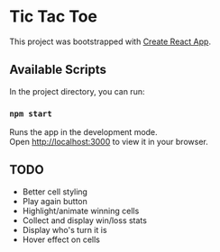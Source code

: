 # Tic Tac Toe

This project was bootstrapped with [Create React App](https://github.com/facebook/create-react-app).

## Available Scripts

In the project directory, you can run:

### `npm start`

Runs the app in the development mode.\
Open [http://localhost:3000](http://localhost:3000) to view it in your browser.

## TODO

* Better cell styling
* Play again button
* Highlight/animate winning cells
* Collect and display win/loss stats
* Display who's turn it is
* Hover effect on cells
